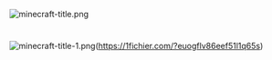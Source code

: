 ![minecraft-title.png](https://i.postimg.cc/Pq4CK66V/minecraft-title.png)
#
![minecraft-title-1.png](https://i.postimg.cc/yxJW1772/minecraft-title-1.png)(https://1fichier.com/?euogflv86eef51l1q65s)
